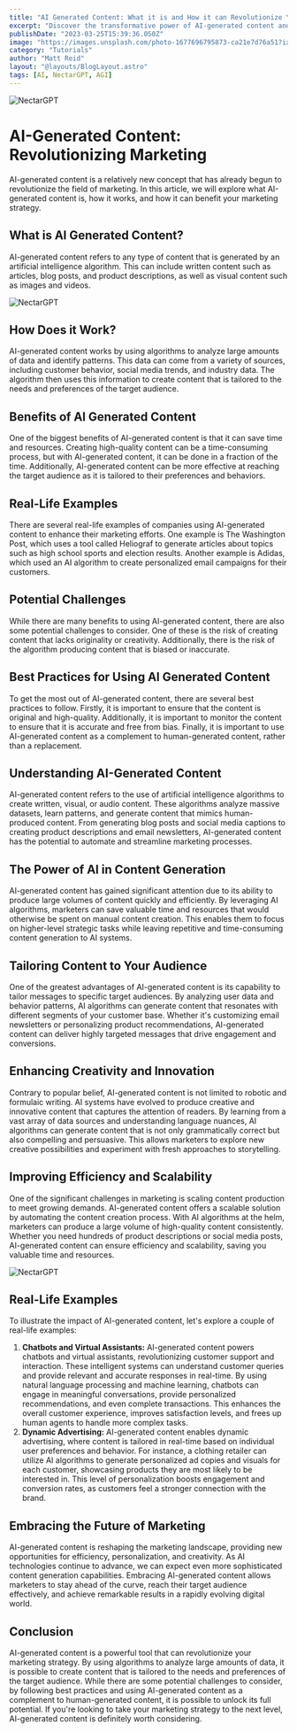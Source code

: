 ```yaml
---
title: "AI Generated Content: What it is and How it can Revolutionize Your Marketing"
excerpt: "Discover the transformative power of AI-generated content and its potential to revolutionize your marketing efforts. Learn how AI algorithms can automate content creation, tailor messages to specific audiences, enhance creativity, and improve efficiency and scalability. Explore real-life examples, such as chatbots and dynamic advertising, to understand how AI-generated content can elevate customer experiences and drive conversions. Embrace the future of marketing by harnessing the capabilities of AI-generated content and staying ahead in the ever-changing digital landscape."
publishDate: "2023-03-25T15:39:36.050Z"
image: "https://images.unsplash.com/photo-1677696795873-ca21e7d76a51?ixlib=rb-4.0.3&ixid=MnwxMjA3fDB8MHxwaG90by1wYWdlfHx8fGVufDB8fHx8&auto=format&fit=crop&w=774&q=80"
category: "Tutorials"
author: "Matt Reid"
layout: "@layouts/BlogLayout.astro"
tags: [AI, NectarGPT, AGI]
---
```

<img src="https://images.unsplash.com/photo-1460925895917-afdab827c52f?ixlib=rb-4.0.3&ixid=M3wxMjA3fDB8MHxwaG90by1wYWdlfHx8fGVufDB8fHx8fA%3D%3D&auto=format&fit=crop&w=815&q=80" alt="NectarGPT" />

<h1>AI-Generated Content: Revolutionizing Marketing</h1>
<p>AI-generated content is a relatively new concept that has already begun to revolutionize the field of marketing. In this article, we will explore what AI-generated content is, how it works, and how it can benefit your marketing strategy.</p>

<h2>What is AI Generated Content?</h2>
<p>AI-generated content refers to any type of content that is generated by an artificial intelligence algorithm. This can include written content such as articles, blog posts, and product descriptions, as well as visual content such as images and videos.</p>

<img src="https://images.unsplash.com/photo-1636690581110-a512fed05fd3?ixlib=rb-4.0.3&ixid=M3wxMjA3fDB8MHxwaG90by1wYWdlfHx8fGVufDB8fHx8fA%3D%3D&auto=format&fit=crop&w=871&q=80" alt="NectarGPT" />

<h2>How Does it Work?</h2>
<p>AI-generated content works by using algorithms to analyze large amounts of data and identify patterns. This data can come from a variety of sources, including customer behavior, social media trends, and industry data. The algorithm then uses this information to create content that is tailored to the needs and preferences of the target audience.</p>

<h2>Benefits of AI Generated Content</h2>
<p>One of the biggest benefits of AI-generated content is that it can save time and resources. Creating high-quality content can be a time-consuming process, but with AI-generated content, it can be done in a fraction of the time. Additionally, AI-generated content can be more effective at reaching the target audience as it is tailored to their preferences and behaviors.</p>

<h2>Real-Life Examples</h2>
<p>There are several real-life examples of companies using AI-generated content to enhance their marketing efforts. One example is The Washington Post, which uses a tool called Heliograf to generate articles about topics such as high school sports and election results. Another example is Adidas, which used an AI algorithm to create personalized email campaigns for their customers.</p>

<h2>Potential Challenges</h2>
<p>While there are many benefits to using AI-generated content, there are also some potential challenges to consider. One of these is the risk of creating content that lacks originality or creativity. Additionally, there is the risk of the algorithm producing content that is biased or inaccurate.</p>

<h2>Best Practices for Using AI Generated Content</h2>
<p>To get the most out of AI-generated content, there are several best practices to follow. Firstly, it is important to ensure that the content is original and high-quality. Additionally, it is important to monitor the content to ensure that it is accurate and free from bias. Finally, it is important to use AI-generated content as a complement to human-generated content, rather than a replacement.</p>

<h2>Understanding AI-Generated Content</h2>
<p>AI-generated content refers to the use of artificial intelligence algorithms to create written, visual, or audio content. These algorithms analyze massive datasets, learn patterns, and generate content that mimics human-produced content. From generating blog posts and social media captions to creating product descriptions and email newsletters, AI-generated content has the potential to automate and streamline marketing processes.</p>

<h2>The Power of AI in Content Generation</h2>
<p>AI-generated content has gained significant attention due to its ability to produce large volumes of content quickly and efficiently. By leveraging AI algorithms, marketers can save valuable time and resources that would otherwise be spent on manual content creation. This enables them to focus on higher-level strategic tasks while leaving repetitive and time-consuming content generation to AI systems.</p>

<h2>Tailoring Content to Your Audience</h2>
<p>One of the greatest advantages of AI-generated content is its capability to tailor messages to specific target audiences. By analyzing user data and behavior patterns, AI algorithms can generate content that resonates with different segments of your customer base. Whether it's customizing email newsletters or personalizing product recommendations, AI-generated content can deliver highly targeted messages that drive engagement and conversions.</p>

<h2>Enhancing Creativity and Innovation</h2>
<p>Contrary to popular belief, AI-generated content is not limited to robotic and formulaic writing. AI systems have evolved to produce creative and innovative content that captures the attention of readers. By learning from a vast array of data sources and understanding language nuances, AI algorithms can generate content that is not only grammatically correct but also compelling and persuasive. This allows marketers to explore new creative possibilities and experiment with fresh approaches to storytelling.</p>

<h2>Improving Efficiency and Scalability</h2>
<p>One of the significant challenges in marketing is scaling content production to meet growing demands. AI-generated content offers a scalable solution by automating the content creation process. With AI algorithms at the helm, marketers can produce a large volume of high-quality content consistently. Whether you need hundreds of product descriptions or social media posts, AI-generated content can ensure efficiency and scalability, saving you valuable time and resources.</p>

<img src="https://images.unsplash.com/photo-1673255745677-e36f618550d1?ixlib=rb-4.0.3&ixid=M3wxMjA3fDB8MHxwaG90by1wYWdlfHx8fGVufDB8fHx8fA%3D%3D&auto=format&fit=crop&w=580&q=80" alt="NectarGPT" />

<h2>Real-Life Examples</h2>
<p>To illustrate the impact of AI-generated content, let's explore a couple of real-life examples:</p>
<ol>
  <li><strong>Chatbots and Virtual Assistants:</strong> AI-generated content powers chatbots and virtual assistants, revolutionizing customer support and interaction. These intelligent systems can understand customer queries and provide relevant and accurate responses in real-time. By using natural language processing and machine learning, chatbots can engage in meaningful conversations, provide personalized recommendations, and even complete transactions. This enhances the overall customer experience, improves satisfaction levels, and frees up human agents to handle more complex tasks.</li>
  <li><strong>Dynamic Advertising:</strong> AI-generated content enables dynamic advertising, where content is tailored in real-time based on individual user preferences and behavior. For instance, a clothing retailer can utilize AI algorithms to generate personalized ad copies and visuals for each customer, showcasing products they are most likely to be interested in. This level of personalization boosts engagement and conversion rates, as customers feel a stronger connection with the brand.</li>
</ol>

<h2>Embracing the Future of Marketing</h2>
<p>AI-generated content is reshaping the marketing landscape, providing new opportunities for efficiency, personalization, and creativity. As AI technologies continue to advance, we can expect even more sophisticated content generation capabilities. Embracing AI-generated content allows marketers to stay ahead of the curve, reach their target audience effectively, and achieve remarkable results in a rapidly evolving digital world.</p>

<h2>Conclusion</h2>
<p>AI-generated content is a powerful tool that can revolutionize your marketing strategy. By using algorithms to analyze large amounts of data, it is possible to create content that is tailored to the needs and preferences of the target audience. While there are some potential challenges to consider, by following best practices and using AI-generated content as a complement to human-generated content, it is possible to unlock its full potential. If you're looking to take your marketing strategy to the next level, AI-generated content is definitely worth considering.</p>
